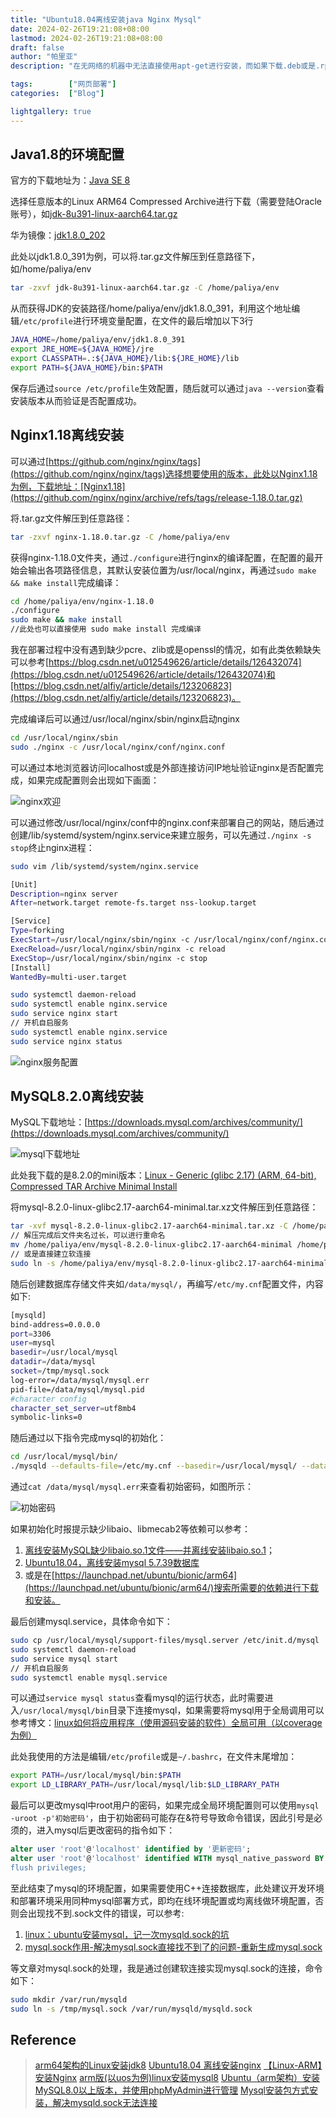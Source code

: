 ```yaml
---
title: "Ubuntu18.04离线安装java Nginx Mysql"
date: 2024-02-26T19:21:08+08:00
lastmod: 2024-02-26T19:21:08+08:00
draft: false
author: "帕里亚"
description: "在无网络的机器中无法直接使用apt-get进行安装，而如果下载.deb或是.rpm包则需要依次安装其所需的依赖包，相对复杂；本文利用打包好的tar.gz或是源码编译可以实现不需要apt-get的Java、Nginx和MySQL安装，从而满足网页应用的部署。"

tags:        ["网页部署"]
categories:  ["Blog"]

lightgallery: true
---
```


<!--more-->

## Java1.8的环境配置

官方的下载地址为：[Java SE 8](https://www.oracle.com/cn/java/technologies/javase/javase8u211-later-archive-downloads.html)

选择任意版本的Linux ARM64 Compressed Archive进行下载（需要登陆Oracle账号），如[jdk-8u391-linux-aarch64.tar.gz](https://www.oracle.com/cn/java/technologies/javase/javase8u211-later-archive-downloads.html#license-lightbox)

华为镜像：[jdk1.8.0_202](https://repo.huaweicloud.com/java/jdk/8u202-b08/jdk-8u202-linux-arm64-vfp-hflt.tar.gz)

此处以jdk1.8.0_391为例，可以将.tar.gz文件解压到任意路径下，如/home/paliya/env

```sh
tar -zxvf jdk-8u391-linux-aarch64.tar.gz -C /home/paliya/env
```

从而获得JDK的安装路径/home/paliya/env/jdk1.8.0_391，利用这个地址编辑```/etc/profile```进行环境变量配置，在文件的最后增加以下3行

```sh
JAVA_HOME=/home/paliya/env/jdk1.8.0_391
export JRE_HOME=${JAVA_HOME}/jre
export CLASSPATH=.:${JAVA_HOME}/lib:${JRE_HOME}/lib
export PATH=${JAVA_HOME}/bin:$PATH
```

保存后通过```source /etc/profile```生效配置，随后就可以通过```java --version```查看安装版本从而验证是否配置成功。

## Nginx1.18离线安装

可以通过[https://github.com/nginx/nginx/tags](https://github.com/nginx/nginx/tags)选择想要使用的版本，此处以Nginx1.18为例，下载地址：[Nginx1.18](https://github.com/nginx/nginx/archive/refs/tags/release-1.18.0.tar.gz)

将.tar.gz文件解压到任意路径：

```sh
tar -zxvf nginx-1.18.0.tar.gz -C /home/paliya/env
```

获得nginx-1.18.0文件夹，通过```./configure```进行nginx的编译配置，在配置的最开始会输出各项路径信息，其默认安装位置为/usr/local/nginx，再通过```sudo make && make install```完成编译：

```sh
cd /home/paliya/env/nginx-1.18.0
./configure
sudo make && make install 
//此处也可以直接使用 sudo make install 完成编译
```

我在部署过程中没有遇到缺少pcre、zlib或是openssl的情况，如有此类依赖缺失可以参考[https://blog.csdn.net/u012549626/article/details/126432074](https://blog.csdn.net/u012549626/article/details/126432074)和[https://blog.csdn.net/alfiy/article/details/123206823](https://blog.csdn.net/alfiy/article/details/123206823)。

完成编译后可以通过/usr/local/nginx/sbin/nginx启动nginx

```sh
cd /usr/local/nginx/sbin
sudo ./nginx -c /usr/local/nginx/conf/nginx.conf
```

可以通过本地浏览器访问localhost或是外部连接访问IP地址验证nginx是否配置完成，如果完成配置则会出现如下画面：

![nginx欢迎](https://img-blog.csdnimg.cn/direct/750ef468efba4cfd87a1f2b977ee9b0c.png)

可以通过修改/usr/local/nginx/conf中的nginx.conf来部署自己的网站，随后通过创建/lib/systemd/system/nginx.service来建立服务，可以先通过```./nginx -s stop```终止nginx进程：

```sh
sudo vim /lib/systemd/system/nginx.service
```

```sh
[Unit]
Description=nginx server
After=network.target remote-fs.target nss-lookup.target

[Service]
Type=forking
ExecStart=/usr/local/nginx/sbin/nginx -c /usr/local/nginx/conf/nginx.conf
ExecReload=/usr/local/nginx/sbin/nginx -c reload
ExecStop=/usr/local/nginx/sbin/nginx -c stop
[Install]
WantedBy=multi-user.target
```

```sh
sudo systemctl daemon-reload
sudo systemctl enable nginx.service
sudo service nginx start
// 开机自启服务
sudo systemctl enable nginx.service
sudo service nginx status
```

![nginx服务配置](https://img-blog.csdnimg.cn/direct/c0a98ac017c44385b682b6a3c364dd4a.png)

## MySQL8.2.0离线安装

MySQL下载地址：[https://downloads.mysql.com/archives/community/](https://downloads.mysql.com/archives/community/)

![mysql下载地址](https://img-blog.csdnimg.cn/direct/3281a49cd57742e2866b2358206f4e67.png)

此处我下载的是8.2.0的mini版本：[Linux - Generic (glibc 2.17) (ARM, 64-bit), Compressed TAR Archive
Minimal Install](https://downloads.mysql.com/archives/get/p/23/file/mysql-8.2.0-linux-glibc2.17-aarch64-minimal.tar.xz)

将mysql-8.2.0-linux-glibc2.17-aarch64-minimal.tar.xz文件解压到任意路径：

```sh
tar -xvf mysql-8.2.0-linux-glibc2.17-aarch64-minimal.tar.xz -C /home/paliya/env
// 解压完成后文件夹名过长，可以进行重命名
mv /home/paliya/env/mysql-8.2.0-linux-glibc2.17-aarch64-minimal /home/paliya/env/mysql-8.2.0
// 或是直接建立软连接
sudo ln -s /home/paliya/env/mysql-8.2.0-linux-glibc2.17-aarch64-minimal /usr/local/mysql
```

随后创建数据库存储文件夹如```/data/mysql/```，再编写```/etc/my.cnf```配置文件，内容如下:

```sh
[mysqld]
bind-address=0.0.0.0
port=3306
user=mysql
basedir=/usr/local/mysql
datadir=/data/mysql
socket=/tmp/mysql.sock
log-error=/data/mysql/mysql.err
pid-file=/data/mysql/mysql.pid
#character config
character_set_server=utf8mb4
symbolic-links=0
```

随后通过以下指令完成mysql的初始化：

```sh
cd /usr/local/mysql/bin/
./mysqld --defaults-file=/etc/my.cnf --basedir=/usr/local/mysql/ --datadir=/data/mysql/ --user=mysql --initialize
```

通过```cat /data/mysql/mysql.err```来查看初始密码，如图所示：

![初始密码](https://img-blog.csdnimg.cn/direct/4153022a3cce42cf869a344b954bd096.png)

如果初始化时报提示缺少libaio、libmecab2等依赖可以参考：
1. [离线安装MySQL缺少libaio.so.1文件——并离线安装libaio.so.1](https://blog.csdn.net/itwxming/article/details/109221937)；
2. [Ubuntu18.04，离线安装mysql 5.7.39数据库](https://blog.csdn.net/GL666/article/details/129033236)
3. 或是在[https://launchpad.net/ubuntu/bionic/arm64](https://launchpad.net/ubuntu/bionic/arm64/)搜索所需要的依赖进行下载和安装。

最后创建mysql.service，具体命令如下：

```sh
sudo cp /usr/local/mysql/support-files/mysql.server /etc/init.d/mysql
sudo systemctl daemon-reload
sudo service mysql start
// 开机自启服务
sudo systemctl enable mysql.service
```

可以通过```service mysql status```查看mysql的运行状态，此时需要进入```/usr/local/mysql/bin```目录下连接mysql，如果需要将mysql用于全局调用可以参考博文：[linux如何将应用程序（使用源码安装的软件）全局可用（以coverage为例）](https://blog.csdn.net/lwgkzl/article/details/81058961)

此处我使用的方法是编辑```/etc/profile```或是```~/.bashrc```，在文件末尾增加：

```sh
export PATH=/usr/local/mysql/bin:$PATH
export LD_LIBRARY_PATH=/usr/local/mysql/lib:$LD_LIBRARY_PATH
```

最后可以更改mysql中root用户的密码，如果完成全局环境配置则可以使用```mysql -uroot -p'初始密码'```，由于初始密码可能存在&符号导致命令错误，因此引号是必须的，进入mysql后更改密码的指令如下：

```sql
alter user 'root'@'localhost' identified by '更新密码';
alter user 'root'@'localhost' identified WITH mysql_native_password BY '更新的密码;
flush privileges;
```

至此结束了mysql的环境配置，如果需要使用C++连接数据库，此处建议开发环境和部署环境采用同种mysql部署方式，即均在线环境配置或均离线做环境配置，否则会出现找不到.sock文件的错误，可以参考:

1. [linux：ubuntu安装mysql，记一次mysqld.sock的坑](https://blog.csdn.net/weixin_34184561/article/details/92427486)
2. [mysql.sock作用-解决mysql.sock直接找不到了的问题-重新生成mysql.sock](https://blog.csdn.net/fantaxy025025/article/details/84918795)

等文章对mysql.sock的处理，我是通过创建软连接实现mysql.sock的连接，命令如下：

```sh
sudo mkdir /var/run/mysqld
sudo ln -s /tmp/mysql.sock /var/run/mysqld/mysqld.sock
```

## Reference

> [arm64架构的Linux安装jdk8](https://blog.csdn.net/baidu_33542504/article/details/121248348)
>[Ubuntu18.04 离线安装nginx](https://blog.csdn.net/alfiy/article/details/123206823)
>[【Linux-ARM】安装Nginx](https://blog.csdn.net/u012549626/article/details/126432074)
>[arm版(以uos为例)linux安装mysql8](https://blog.csdn.net/yxl0011/article/details/128844397)
>[Ubuntu（arm架构）安装MySQL8.0以上版本，并使用phpMyAdmin进行管理](https://blog.csdn.net/tuzh6/article/details/130324004)
>[Mysql安装包方式安装，解决mysqld.sock无法连接](https://blog.csdn.net/weixin_43283363/article/details/109662322)